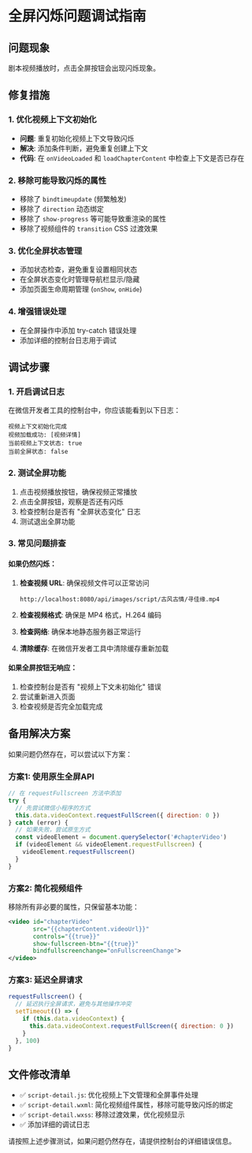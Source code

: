 # 全屏闪烁问题调试指南

## 问题现象
剧本视频播放时，点击全屏按钮会出现闪烁现象。

## 修复措施

### 1. 优化视频上下文初始化
- **问题**: 重复初始化视频上下文导致闪烁
- **解决**: 添加条件判断，避免重复创建上下文
- **代码**: 在 `onVideoLoaded` 和 `loadChapterContent` 中检查上下文是否已存在

### 2. 移除可能导致闪烁的属性
- 移除了 `bindtimeupdate` (频繁触发)
- 移除了 `direction` 动态绑定
- 移除了 `show-progress` 等可能导致重渲染的属性
- 移除了视频组件的 `transition` CSS 过渡效果

### 3. 优化全屏状态管理
- 添加状态检查，避免重复设置相同状态
- 在全屏状态变化时管理导航栏显示/隐藏
- 添加页面生命周期管理 (`onShow`, `onHide`)

### 4. 增强错误处理
- 在全屏操作中添加 try-catch 错误处理
- 添加详细的控制台日志用于调试

## 调试步骤

### 1. 开启调试日志
在微信开发者工具的控制台中，你应该能看到以下日志：
```
视频上下文初始化完成
视频加载成功: [视频详情]
当前视频上下文状态: true
当前全屏状态: false
```

### 2. 测试全屏功能
1. 点击视频播放按钮，确保视频正常播放
2. 点击全屏按钮，观察是否还有闪烁
3. 检查控制台是否有 "全屏状态变化" 日志
4. 测试退出全屏功能

### 3. 常见问题排查

#### 如果仍然闪烁：
1. **检查视频 URL**: 确保视频文件可以正常访问
   ```
   http://localhost:8080/api/images/script/古风古情/寻佳缘.mp4
   ```

2. **检查视频格式**: 确保是 MP4 格式，H.264 编码

3. **检查网络**: 确保本地静态服务器正常运行

4. **清除缓存**: 在微信开发者工具中清除缓存重新加载

#### 如果全屏按钮无响应：
1. 检查控制台是否有 "视频上下文未初始化" 错误
2. 尝试重新进入页面
3. 检查视频是否完全加载完成

## 备用解决方案

如果问题仍然存在，可以尝试以下方案：

### 方案1: 使用原生全屏API
```javascript
// 在 requestFullscreen 方法中添加
try {
  // 先尝试微信小程序的方式
  this.data.videoContext.requestFullScreen({ direction: 0 })
} catch (error) {
  // 如果失败，尝试原生方式
  const videoElement = document.querySelector('#chapterVideo')
  if (videoElement && videoElement.requestFullscreen) {
    videoElement.requestFullscreen()
  }
}
```

### 方案2: 简化视频组件
移除所有非必要的属性，只保留基本功能：
```xml
<video id="chapterVideo"
       src="{{chapterContent.videoUrl}}"
       controls="{{true}}"
       show-fullscreen-btn="{{true}}"
       bindfullscreenchange="onFullscreenChange">
</video>
```

### 方案3: 延迟全屏请求
```javascript
requestFullscreen() {
  // 延迟执行全屏请求，避免与其他操作冲突
  setTimeout(() => {
    if (this.data.videoContext) {
      this.data.videoContext.requestFullScreen({ direction: 0 })
    }
  }, 100)
}
```

## 文件修改清单
- ✅ `script-detail.js`: 优化视频上下文管理和全屏事件处理
- ✅ `script-detail.wxml`: 简化视频组件属性，移除可能导致闪烁的绑定
- ✅ `script-detail.wxss`: 移除过渡效果，优化视频显示
- ✅ 添加详细的调试日志

请按照上述步骤测试，如果问题仍然存在，请提供控制台的详细错误信息。
